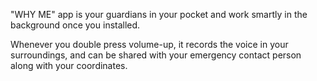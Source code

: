 "WHY ME" app is your guardians in your pocket and work smartly in the background once you installed.

Whenever you double press volume-up, it records the voice in your surroundings, and can be shared with your emergency contact person along with your coordinates.
